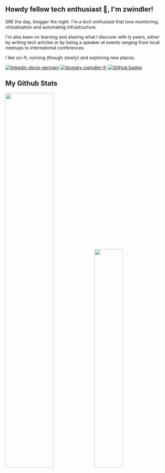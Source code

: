 ## Howdy fellow tech enthusiast 👋, I'm zwindler!

SRE the day, blogger the night. I'm a tech enthusiast that love monitoring, virtualisation and automating infrastructure.

I'm also keen on learning and sharing what I discover with ly peers, either by writing tech articles or by being a speaker at events ranging from local meetups to international conferences.

I like sci-fi, running (though slowly) and exploring new places.

<a href="https://www.linkedin.com/in/denis-germain/"><img src="https://img.shields.io/badge/denis--germain-3.8K-blue?style=for-the-badge&logo=linkedin" alt="linkedin-denis-germain" /></a> <a href="https://bsky.app/profile/zwindler.fr"><img src="https://img.shields.io/badge/zwindler--fr-750-blue?style=for-the-badge&logo=bluesky" alt="bluesky-zwindler-fr" /></a>  <a href="https://github.com/zwindler?tab=followers"><img src="https://img.shields.io/github/followers/zwindler?tab=followers?label=blue&logo=github&style=for-the-badge" alt="GitHub badge" /></a> 

## My Github Stats
<img src="https://github-readme-stats.vercel.app/api?username=zwindler&show_icons=true&theme=radical&count_private=true&hide_border=true" style="width:55%" /> <img src="https://github-readme-stats.vercel.app/api/top-langs/?username=zwindler&theme=radical&count_private=true&hide_border=true&layout=compact&hide=html&langs_count=6" style="width:42%" />

<!--

**zwindler/zwindler** is a ✨ _special_ ✨ repository because its `README.md` (this file) appears on your GitHub profile.

Here are some ideas to get you started:

- 🔭 I’m currently working on ...
- 🌱 I’m currently learning ...
- 👯 I’m looking to collaborate on ...
- 🤔 I’m looking for help with ...
- 💬 Ask me about ...
- 📫 How to reach me: ...
- 😄 Pronouns: ...
- ⚡ Fun fact: ...
-->
